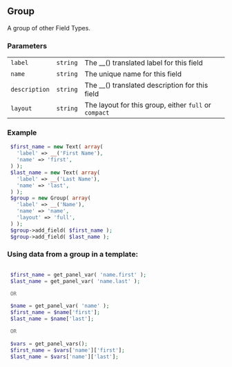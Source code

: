 ## Group

A group of other Field Types.

### Parameters

||||
|---|---|---|
| `label`       | `string` | The __() translated label for this field       |
| `name`        | `string` | The unique name for this field                 |
| `description` | `string` | The __() translated description for this field |
| `layout` | `string` | The layout for this group, either `full` or `compact` |

### Example

```php
 $first_name = new Text( array(
   'label' => __('First Name'),
   'name' => 'first',
 ) );
 $last_name = new Text( array(
   'label' => __('Last Name'),
   'name' => 'last',
 ) );
 $group = new Group( array(
   'label' => __('Name'),
   'name' => 'name',
   'layout' => 'full',
 ) );
 $group->add_field( $first_name );
 $group->add_field( $last_name );
```

### Using data from a group in a template:

```php

 $first_name = get_panel_var( 'name.first' );
 $last_name = get_panel_var( 'name.last' );

 OR

 $name = get_panel_var( 'name' );
 $first_name = $name['first'];
 $last_name = $name['last'];

 OR

 $vars = get_panel_vars();
 $first_name = $vars['name']['first'];
 $last_name = $vars['name']['last'];
```